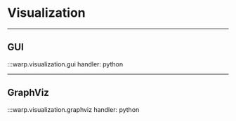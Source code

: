 # Visualization

---

## GUI

:::warp.visualization.gui
    handler: python

---

## GraphViz

:::warp.visualization.graphviz
    handler: python